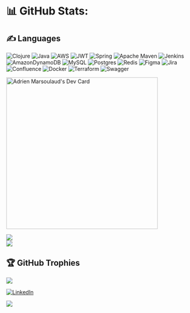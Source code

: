 # 📊 GitHub Stats:
## ✍️ Languages
![Clojure](https://img.shields.io/badge/Clojure-%23Clojure.svg?style=flat&logo=Clojure&logoColor=Clojure) ![Java](https://img.shields.io/badge/java-%23ED8B00.svg?style=flat&logo=java&logoColor=white) ![AWS](https://img.shields.io/badge/AWS-%23FF9900.svg?style=flat&logo=amazon-aws&logoColor=white) ![JWT](https://img.shields.io/badge/JWT-black?style=flat&logo=JSON%20web%20tokens) ![Spring](https://img.shields.io/badge/spring-%236DB33F.svg?style=flat&logo=spring&logoColor=white) ![Apache Maven](https://img.shields.io/badge/Apache%20Maven-C71A36?style=flat&logo=Apache%20Maven&logoColor=white) ![Jenkins](https://img.shields.io/badge/jenkins-%232C5263.svg?style=flat&logo=jenkins&logoColor=white) ![AmazonDynamoDB](https://img.shields.io/badge/Amazon%20DynamoDB-4053D6?style=flat&logo=Amazon%20DynamoDB&logoColor=white) ![MySQL](https://img.shields.io/badge/mysql-%2300f.svg?style=flat&logo=mysql&logoColor=white) ![Postgres](https://img.shields.io/badge/postgres-%23316192.svg?style=flat&logo=postgresql&logoColor=white) ![Redis](https://img.shields.io/badge/redis-%23DD0031.svg?style=flat&logo=redis&logoColor=white) 	![Figma](https://img.shields.io/badge/figma-%23F24E1E.svg?style=flat&logo=figma&logoColor=white) ![Jira](https://img.shields.io/badge/jira-%230A0FFF.svg?style=flat&logo=jira&logoColor=white) ![Confluence](https://img.shields.io/badge/confluence-%23172BF4.svg?style=flat&logo=confluence&logoColor=white) ![Docker](https://img.shields.io/badge/docker-%230db7ed.svg?style=flat&logo=docker&logoColor=white) ![Terraform](https://img.shields.io/badge/terraform-%235835CC.svg?style=flat&logo=terraform&logoColor=white) ![Swagger](https://img.shields.io/badge/-Swagger-%23Clojure?style=flat&logo=swagger&logoColor=white)

<a href="https://app.daily.dev/didz"><img src="https://api.daily.dev/devcards/d13e83d163ed4bb9a3ac46e9ea60f70e.png?r=jvh" width="400" alt="Adrien Marsoulaud's Dev Card"/></a>

![](https://github-readme-stats.vercel.app/api?username=adrien-marsoulaud&theme=default&hide_border=true&include_all_commits=true&count_private=true)<br/>
![](https://github-readme-streak-stats.herokuapp.com/?user=adrien-marsoulaud&theme=default&hide_border=true)<br/>

## 🏆 GitHub Trophies
![](https://github-profile-trophy.vercel.app/?username=adrien-marsoulaud&theme=flat&no-frame=false&no-bg=false&margin-w=4)

[![LinkedIn](https://img.shields.io/badge/LinkedIn-%230077B5.svg?logo=linkedin&logoColor=white)](https://linkedin.com/in/adrien-marsoulaud) 

[![](https://visitcount.itsvg.in/api?id=adrien-marsoulaud&icon=0&color=1)](https://visitcount.itsvg.in)
